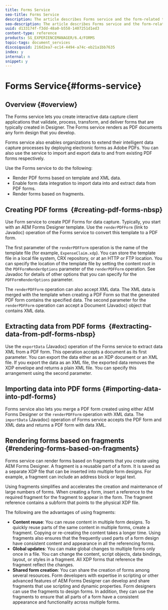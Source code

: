 ```yaml
---
title: Forms Service
seo-title: Forms Service
description: The article describes Forms service and the form-related tasks you can perform using Forms service.
seo-description: The article describes Forms service and the form-related tasks you can perform using Forms service.
uuid: d133174f-f3dd-48a0-b558-1407251d1ed3
content-type: reference
products: SG_EXPERIENCEMANAGER/6.4/FORMS
topic-tags: document_services
discoiquuid: 216d2ea7-ec14-4494-a74c-eb21a1bb7635
index: y
internal: n
snippet: y
---
```


# Forms Service{#forms-service}

## Overview {#overview}

The Forms service lets you create interactive data capture client applications that validate, process, transform, and deliver forms that are typically created in Designer. The Forms service renders as PDF documents any form design that you develop.

Forms service also enables organizations to extend their intelligent data capture processes by deploying electronic forms as Adobe PDFs. You can also use the service to import and export data to and from existing PDF forms respectively.

Use the Forms service to do the following:

* Render PDF forms based on template and XML data.
* Enable form data integration to import data into and extract data from PDF forms.
* Render forms based on fragments.

## Creating PDF forms&nbsp; {#creating-pdf-forms-nbsp}

Use Form service to create PDF Forms for data capture. Typically, you start with an AEM Forms Designer template. Use the `renderPDFForm` (link to Javadoc) operation of the Forms service to convert this template to a PDF form.

The first parameter of the `renderPDFForm` operation is the name of the template file (for example, `ExpenseClaim.xdp`). You can store the template file in a local file system, CRX repository, or at an HTTP or FTP location. You can specify the location of the template file by setting the content root in the `PDFFormRenderOptions` parameter of the `renderPDFForm` operation. See Javadoc for details of other options that you can specify for the `PDFFormRenderOptions` parameter.

The `renderPDFForm` operation can also accept XML data. The XML data is merged with the template when creating a PDF Form so that the generated PDF form contains the specified data. The second parameter for the `renderPDFForm` operation can accept a Document (Javadoc) object that contains XML data.

## Extracting data from PDF forms&nbsp; {#extracting-data-from-pdf-forms-nbsp}

Use the `exportData` (Javadoc) operation of the Forms service to extract data XML from a PDF form. This operation accepts a document as its first parameter. You can export the data either as an XDP document or an XML file. If you export the data as an XML file, the exported data removes the XDP envelope and returns a plain XML file. You can specify this arrangement using the second parameter.

## Importing data into PDF forms {#importing-data-into-pdf-forms}

Forms service also lets you merge a PDF form created using either AEM Forms Designer or the `renderPDFForm` operation with XML data. The `importData` (Javadoc) operation of Forms service accepts the PDF form and XML data and returns a PDF form with data XML.

## Rendering forms based on fragments {#rendering-forms-based-on-fragments}

Forms service can render forms based on fragments that you create using AEM Forms Designer. A fragment is a reusable part of a form. It is saved as a separate XDP file that can be inserted into multiple form designs. For example, a fragment can include an address block or legal text.

Using fragments simplifies and accelerates the creation and maintenance of large numbers of forms. When creating a form, insert a reference to the required fragment for the fragment to appear in the form. The fragment reference contains a subform that points to the physical XDP file.

The following are the advantages of using fragments:

* **Content reuse**: You can reuse content in multiple form designs. To quickly reuse parts of the same content in multiple forms, create a fragment. Copying or re-creating the content takes a longer time. Using fragments also ensures that the frequently used parts of a form design have consistent content and appearance in all the referencing forms.
* **Global updates**: You can make global changes to multiple forms only once in a file. You can change the content, script objects, data bindings, layout, or styles in a fragment. All XDP forms that reference the fragment reflect the changes.
* **Shared form creation**: You can share the creation of forms among several resources. Form developers with expertise in scripting or other advanced features of AEM Forms Designer can develop and share fragments that use scripting and dynamic properties. Form designers can use the fragments to design forms. In addition, they can use the fragments to ensure that all parts of a form have a consistent appearance and functionality across multiple forms.

